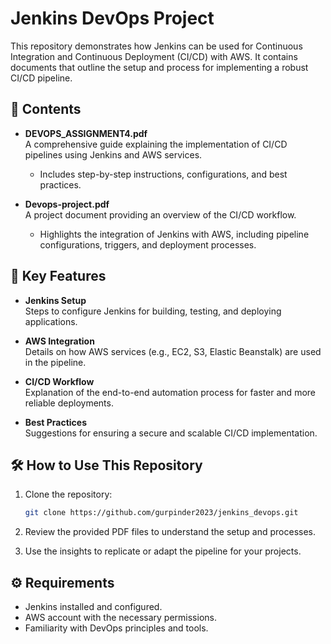 # Jenkins DevOps Project

This repository demonstrates how Jenkins can be used for Continuous Integration and Continuous Deployment (CI/CD) with AWS. It contains documents that outline the setup and process for implementing a robust CI/CD pipeline.

## 📂 Contents

- **DEVOPS_ASSIGNMENT4.pdf**  
  A comprehensive guide explaining the implementation of CI/CD pipelines using Jenkins and AWS services.  
  - Includes step-by-step instructions, configurations, and best practices.

- **Devops-project.pdf**  
  A project document providing an overview of the CI/CD workflow.  
  - Highlights the integration of Jenkins with AWS, including pipeline configurations, triggers, and deployment processes.

## 🚀 Key Features

- **Jenkins Setup**  
  Steps to configure Jenkins for building, testing, and deploying applications.

- **AWS Integration**  
  Details on how AWS services (e.g., EC2, S3, Elastic Beanstalk) are used in the pipeline.

- **CI/CD Workflow**  
  Explanation of the end-to-end automation process for faster and more reliable deployments.

- **Best Practices**  
  Suggestions for ensuring a secure and scalable CI/CD implementation.

## 🛠️ How to Use This Repository

1. Clone the repository:
   ```bash
   git clone https://github.com/gurpinder2023/jenkins_devops.git
2. Review the provided PDF files to understand the setup and processes.

3. Use the insights to replicate or adapt the pipeline for your projects.

 ## ⚙️ Requirements
- Jenkins installed and configured.
- AWS account with the necessary permissions.
- Familiarity with DevOps principles and tools.
